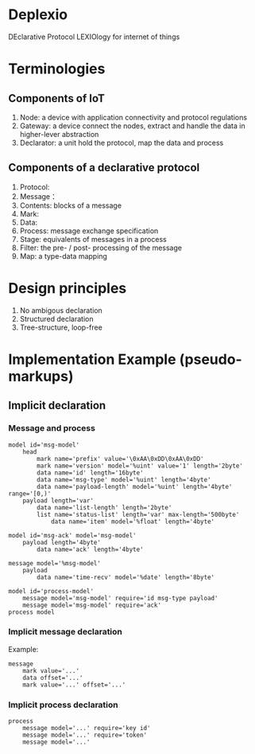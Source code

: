 # Deplexio
DEclarative Protocol LEXIOlogy for internet of things

# Terminologies
## Components of IoT
1. Node: a device with application connectivity and protocol regulations
2. Gateway: a device connect the nodes, extract and handle the data in higher-lever abstraction
3. Declarator: a unit hold the protocol, map the data and process

## Components of a declarative protocol
1. Protocol: 
2. Message：
3. Contents: blocks of a message
4. Mark: 
5. Data: 
6. Process: message exchange specification
7. Stage: equivalents of messages in a process
5. Filter: the pre- / post- processing of the message
6. Map: a type-data mapping

# Design principles
1. No ambigous declaration
2. Structured declaration
3. Tree-structure, loop-free

# Implementation Example (pseudo-markups)
## Implicit declaration
### Message and process
```
model id='msg-model'
    head 
        mark name='prefix' value='\0xAA\0xDD\0xAA\0xDD'
        mark name='version' model='%uint' value='1' length='2byte'
        data name='id' length='16byte'
        data name='msg-type' model='%uint' length='4byte'
        data name='payload-length' model='%uint' length='4byte' range='[0,)'
    payload length='var'
        data name='list-length' length='2byte'
        list name='status-list' length='var' max-length='500byte'
            data name='item' model='%float' length='4byte'        
            
model id='msg-ack' model='msg-model'    
    payload length='4byte'
        data name='ack' length='4byte'

message model='%msg-model'
    payload
        data name='time-recv' model='%date' length='8byte'

model id='process-model'
    message model='msg-model' require='id msg-type payload'
    message model='msg-model' require='ack'
process model
```
### Implicit message declaration
Example:
```
message
    mark value='...'
    data offset='...'
    mark value='...' offset='...'
```
### Implicit process declaration

```
process
    message model='...' require='key id'
    message model='...' require='token'
    message model='...'   
```

